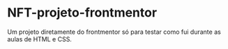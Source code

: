# NFT-projeto-frontmentor
Um projeto diretamente do frontmentor só para testar como fui durante as aulas de HTML e CSS.
